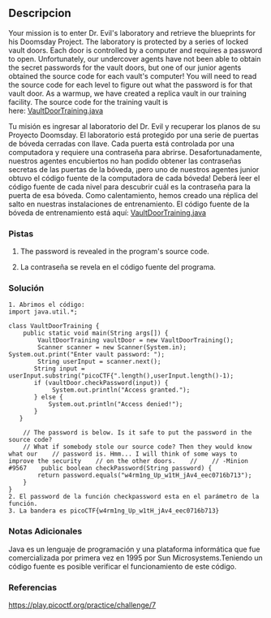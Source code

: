 ## Descripcion
Your mission is to enter Dr. Evil's laboratory and retrieve the blueprints for his Doomsday Project. The laboratory is protected by a series of locked vault doors. Each door is controlled by a computer and requires a password to open. Unfortunately, our undercover agents have not been able to obtain the secret passwords for the vault doors, but one of our junior agents obtained the source code for each vault's computer! You will need to read the source code for each level to figure out what the password is for that vault door. As a warmup, we have created a replica vault in our training facility. The source code for the training vault is here: [VaultDoorTraining.java](https://jupiter.challenges.picoctf.org/static/1afdf83322ee9c0040f8e3a3c047e18b/VaultDoorTraining.java)

Tu misión es ingresar al laboratorio del Dr. Evil y recuperar los planos de su Proyecto Doomsday. El laboratorio está protegido por una serie de puertas de bóveda cerradas con llave. Cada puerta está controlada por una computadora y requiere una contraseña para abrirse. Desafortunadamente, nuestros agentes encubiertos no han podido obtener las contraseñas secretas de las puertas de la bóveda, ¡pero uno de nuestros agentes junior obtuvo el código fuente de la computadora de cada bóveda! Deberá leer el código fuente de cada nivel para descubrir cuál es la contraseña para la puerta de esa bóveda. Como calentamiento, hemos creado una réplica del salto en nuestras instalaciones de entrenamiento. El código fuente de la bóveda de entrenamiento está aquí: [VaultDoorTraining.java](https://jupiter.challenges.picoctf.org/static/1afdf83322ee9c0040f8e3a3c047e18b/VaultDoorTraining.java)
### Pistas
1. The password is revealed in the program's source code.

1. La contraseña se revela en el código fuente del programa.
### Solución
```
1. Abrimos el código:
import java.util.*;  
  
class VaultDoorTraining {  
    public static void main(String args[]) {  
        VaultDoorTraining vaultDoor = new VaultDoorTraining();  
        Scanner scanner = new Scanner(System.in);   
System.out.print("Enter vault password: ");  
        String userInput = scanner.next();  
       String input = userInput.substring("picoCTF{".length(),userInput.length()-1);  
       if (vaultDoor.checkPassword(input)) {  
            System.out.println("Access granted.");  
       } else {  
           System.out.println("Access denied!");  
       }  
   }  
  
    // The password is below. Is it safe to put the password in the source code?  
    // What if somebody stole our source code? Then they would know what our    // password is. Hmm... I will think of some ways to improve the security    // on the other doors.    //    // -Minion #9567    public boolean checkPassword(String password) {  
        return password.equals("w4rm1ng_Up_w1tH_jAv4_eec0716b713");  
    }  
}
2. El password de la función checkpassword esta en el parámetro de la función.
3. La bandera es picoCTF{w4rm1ng_Up_w1tH_jAv4_eec0716b713}
```
### Notas Adicionales
Java es un lenguaje de programación y una plataforma informática que fue comercializada por primera vez en 1995 por Sun Microsystems.​​ 
Teniendo un código fuente es posible verificar el funcionamiento de este código.
### Referencias
https://play.picoctf.org/practice/challenge/7